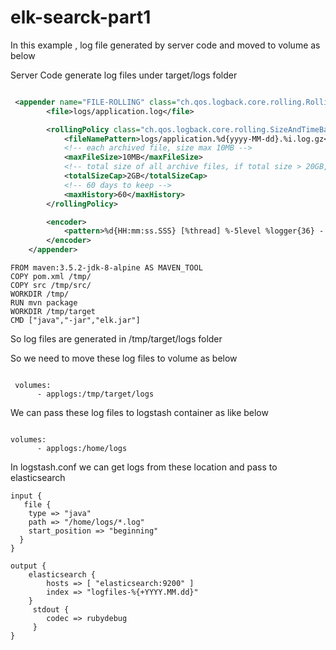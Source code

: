 # elk-searck-part1
 
In this example , log file generated by server code and moved to volume as below

Server Code generate log files under target/logs folder 

```xml

 <appender name="FILE-ROLLING" class="ch.qos.logback.core.rolling.RollingFileAppender">
        <file>logs/application.log</file>

        <rollingPolicy class="ch.qos.logback.core.rolling.SizeAndTimeBasedRollingPolicy">
            <fileNamePattern>logs/application.%d{yyyy-MM-dd}.%i.log.gz</fileNamePattern>
            <!-- each archived file, size max 10MB -->
            <maxFileSize>10MB</maxFileSize>
            <!-- total size of all archive files, if total size > 20GB, it will delete old archived file -->
            <totalSizeCap>2GB</totalSizeCap>
            <!-- 60 days to keep -->
            <maxHistory>60</maxHistory>
        </rollingPolicy>

        <encoder>
            <pattern>%d{HH:mm:ss.SSS} [%thread] %-5level %logger{36} - %msg%n</pattern>
        </encoder>
    </appender>

```
```docker
FROM maven:3.5.2-jdk-8-alpine AS MAVEN_TOOL
COPY pom.xml /tmp/
COPY src /tmp/src/
WORKDIR /tmp/
RUN mvn package
WORKDIR /tmp/target
CMD ["java","-jar","elk.jar"]

```
So log files are generated in /tmp/target/logs folder

So we need to move these log files to volume as below

```docker

 volumes: 
      - applogs:/tmp/target/logs      

```

We can pass these log files to logstash container as like below

```docker

volumes:
      - applogs:/home/logs  

```

In logstash.conf  we can get logs from these location and pass to elasticsearch

```
input {
   file {
    type => "java"
    path => "/home/logs/*.log"
    start_position => "beginning"
  }
}
 
output {
    elasticsearch {
        hosts => [ "elasticsearch:9200" ]
        index => "logfiles-%{+YYYY.MM.dd}"
    }
     stdout {
        codec => rubydebug
     }
}

```